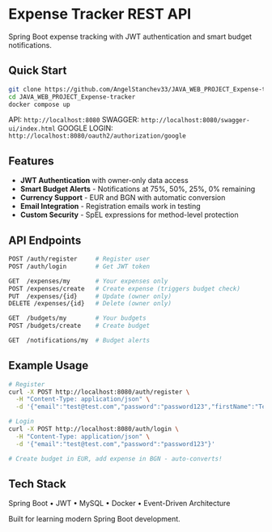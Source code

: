 # Expense Tracker REST API

Spring Boot expense tracking with JWT authentication and smart budget notifications.

## Quick Start

```bash
git clone https://github.com/AngelStanchev33/JAVA_WEB_PROJECT_Expense-tracker.git
cd JAVA_WEB_PROJECT_Expense-tracker
docker compose up
```

API: `http://localhost:8080`
SWAGGER: `http://localhost:8080/swagger-ui/index.html`
GOOGLE LOGIN: `http://localhost:8080/oauth2/authorization/google`

## Features

- **JWT Authentication** with owner-only data access
- **Smart Budget Alerts** - Notifications at 75%, 50%, 25%, 0% remaining
- **Currency Support** - EUR and BGN with automatic conversion
- **Email Integration** - Registration emails work in testing
- **Custom Security** - SpEL expressions for method-level protection

## API Endpoints

```bash
POST /auth/register     # Register user
POST /auth/login        # Get JWT token

GET  /expenses/my       # Your expenses only
POST /expenses/create   # Create expense (triggers budget check)
PUT  /expenses/{id}     # Update (owner only)
DELETE /expenses/{id}   # Delete (owner only)

GET  /budgets/my        # Your budgets
POST /budgets/create    # Create budget

GET  /notifications/my  # Budget alerts
```

## Example Usage

```bash
# Register
curl -X POST http://localhost:8080/auth/register \
  -H "Content-Type: application/json" \
  -d '{"email":"test@test.com","password":"password123","firstName":"Test","lastName":"User"}'

# Login
curl -X POST http://localhost:8080/auth/login \
  -H "Content-Type: application/json" \
  -d '{"email":"test@test.com","password":"password123"}'

# Create budget in EUR, add expense in BGN - auto-converts!
```

## Tech Stack

Spring Boot • JWT • MySQL • Docker • Event-Driven Architecture

Built for learning modern Spring Boot development.

